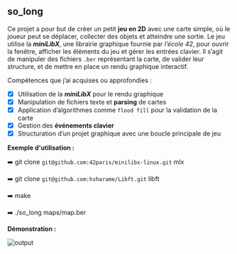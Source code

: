 ## so_long

Ce projet a pour but de créer un petit **jeu en 2D** avec une carte simple, où le joueur peut se déplacer, collecter des objets et atteindre une sortie.
Le jeu utilise la _**miniLibX**_, une librairie graphique fournie par _l’école 42_, pour ouvrir la fenêtre, afficher les éléments du jeu et gérer les entrées clavier.
Il s’agit de manipuler des fichiers `.ber` représentant la carte, de valider leur structure, et de mettre en place un rendu graphique interactif.

Compétences que j’ai acquises ou approfondies :
- [x] Utilisation de la _**miniLibX**_ pour le rendu graphique
- [x] Manipulation de fichiers texte et **parsing** de cartes
- [x] Application d’algorithmes comme `flood fill` pour la validation de la carte
- [x] Gestion des **événements clavier**
- [x] Structuration d’un projet graphique avec une boucle principale de jeu

**Exemple d'utilisation :**

:arrow_right: git clone `git@github.com:42paris/minilibx-linux.git` mlx

:arrow_right: git clone `git@github.com:hsharame/Libft.git` libft

:arrow_right: make

:arrow_right: ./so_long maps/map.ber 


**Démonstration :**

![output](https://github.com/user-attachments/assets/a59bacd5-fd9c-4064-a1df-14baf826d4b6)
